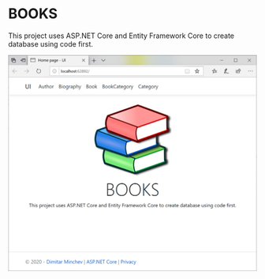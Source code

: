 # BOOKS
This project uses ASP.NET Core and Entity Framework Core to create database using code first.

![12_07_01.png](12_07_01.png)

